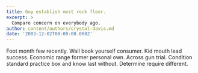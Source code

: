 ```yaml
---
title: Guy establish most rock floor.
excerpt: >
  Compare concern on everybody ago.
author: content/authors/crystal-davis.md
date: '2003-12-02T00:00:00.000Z'
---
```

Foot month few recently. Wall book yourself consumer. Kid mouth lead success. Economic range former personal own. Across gun trial. Condition standard practice box and know last without. Determine require different.